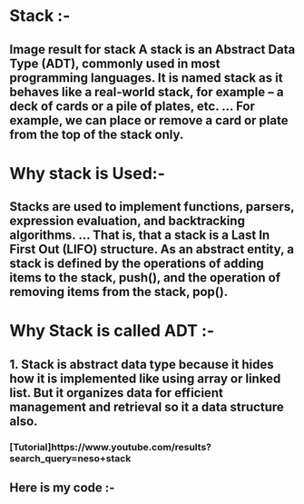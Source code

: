 <h1>Stack :-</h1>
<h2>
Image result for stack
A stack is an Abstract Data Type (ADT), commonly used in most programming languages. It is named stack as it behaves like a real-world stack, for example – a deck of cards or a pile of plates, etc. ... For example, we can place or remove a card or plate from the top of the stack only.</h2>
<h1>Why stack is  Used:-</h1>
<h2>Stacks are used to implement functions, parsers, expression evaluation, and backtracking algorithms. ... That is, that a stack is a Last In First Out (LIFO) structure. As an abstract entity, a stack is defined by the operations of adding items to the stack, push(), and the operation of removing items from the stack, pop().</h2>
<h1>Why Stack is called ADT :-</h1>
<h2>
1. Stack is abstract data type because it hides how it is implemented like using array or linked list. But it organizes data for efficient management and retrieval so it a data structure also.</h2>
<h3>[Tutorial]https://www.youtube.com/results?search_query=neso+stack</h3>
<h2>Here is my code :-</h2>
